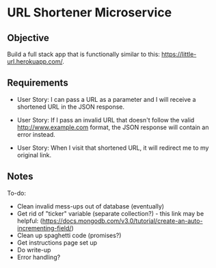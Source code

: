 # URL Shortener Microservice

## Objective

Build a full stack app that is functionally similar to this: https://little-url.herokuapp.com/.

## Requirements

* User Story: I can pass a URL as a parameter and I will receive a shortened URL in the JSON response.

* User Story: If I pass an invalid URL that doesn't follow the valid http://www.example.com format, the JSON response will contain an error instead.

* User Story: When I visit that shortened URL, it will redirect me to my original link.

## Notes

To-do:

* Clean invalid mess-ups out of database (eventually)
* Get rid of "ticker" variable (separate collection?) - this link may be helpful: (https://docs.mongodb.com/v3.0/tutorial/create-an-auto-incrementing-field/)
* Clean up spaghetti code (promises?)
* Get instructions page set up
* Do write-up
* Error handling?
